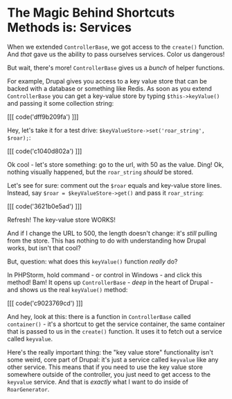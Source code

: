 # The Magic Behind Shortcuts Methods is: Services

When we extended `ControllerBase`, we got access to the `create()` function. And
*that* gave us the ability to pass ourselves services. Color us dangerous!

But wait, there's more! `ControllerBase` gives us a *bunch* of helper functions.

For example, Drupal gives you access to a key value store that can be backed with
a database or something like Redis. As soon as you extend `ControllerBase` you can
get a key-value store by typing `$this->keyValue()` and passing it some collection
string:

[[[ code('dff9b209fa') ]]]

Hey, let's take it for a test drive: `$keyValueStore->set('roar_string', $roar);`:

[[[ code('c1040d802a') ]]]

Ok cool - let's store something: go to the url, with 50 as the value. Ding! Ok, nothing
visually happened, but the `roar_string` *should* be stored.

Let's see for sure: comment out the `$roar` equals and key-value store lines. Instead,
say `$roar = $keyValueStore->get()` and pass it `roar_string`:

[[[ code('3621b0e5ad') ]]]

Refresh! The key-value store WORKS!

And if I change the URL to 500, the length doesn't change: it's *still* pulling from
the store. This has nothing to do with understanding how Drupal works, but isn't
that cool?

But, question: what does this `keyValue()` function *really* do?

In PHPStorm, hold command - or control in Windows - and click this method! Bam! It
opens up `ControllerBase` - *deep* in the heart of Drupal - and shows us the real
`keyValue()` method:

[[[ code('c9023769cd') ]]]

And hey, look at this: there is a function in `ControllerBase` called `container()` -
it's a shortcut to get the service container, the same container that is passed to
us in the `create()` function.  It uses it to fetch out a service called `keyvalue`.

Here's the really important thing: the "key value store" functionality isn't some weird,
core part of Drupal: it's just a service called `keyvalue` like any other service.
This means that if you need to use the key value store somewhere outside of the
controller, you just need to get access to the `keyvalue` service. And that is
*exactly* what I want to do inside of `RoarGenerator`.
